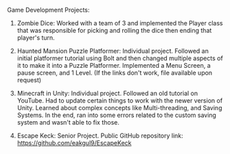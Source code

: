 Game Development Projects:

1) Zombie Dice: Worked with a team of 3 and implemented the Player class that was responsible for picking and rolling the dice then ending that player's turn.

2) Haunted Mansion Puzzle Platformer: Individual project. Followed an initial platformer tutorial using Bolt and then changed multiple aspects of it to make it into a Puzzle Platformer. Implemented a Menu Screen, a pause screen, and 1 Level. (If the links don't work, file available upon request)

3) Minecraft in Unity: Individual project. Followed an old tutorial on YouTube. Had to update certain things to work with the newer version of Unity. Learned about complex concepts like Multi-threading, and Saving Systems. In the end, ran into some errors related to the custom saving system and wasn't able to fix those.

4) Escape Keck: Senior Project. Public GitHub repository link: https://github.com/eakgul9/EscapeKeck 
